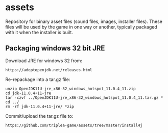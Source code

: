 # assets
Repository for binary asset files (sound files, images, installer files). These files will be used by the 
game in one way or another, typically packaged with it when the installer is built.


## Packaging windows 32 bit JRE

Download JRE for windows 32 from:
```
https://adoptopenjdk.net/releases.html
```

Re-repackage into a tar.gz file:
```
unzip OpenJDK11U-jre_x86-32_windows_hotspot_11.0.4_11.zip
cd jdk-11.0.4+11-jre
tar -czvf ../OpenJDK11U-jre_x86-32_windows_hotspot_11.0.4_11.tar.gz *
cd ../
rm -rf jdk-11.0.4+11-jre/ *zip
```

Commit/upload the tar.gz file to:
```
https://github.com/triplea-game/assets/tree/master/install4j
```
